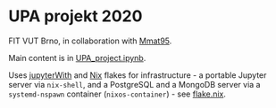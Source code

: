 # UPA projekt 2020
FIT VUT Brno, in collaboration with [Mmat95](https://github.com/Mmat95).

Main content is in [UPA_project.ipynb]().

Uses [jupyterWith](https://github.com/tweag/jupyterWith) and [Nix](https://nixos.org/) flakes for infrastructure - a portable Jupyter server via `nix-shell`, and a PostgreSQL and a MongoDB server via a `systemd-nspawn` container (`nixos-container`) - see [flake.nix]().
